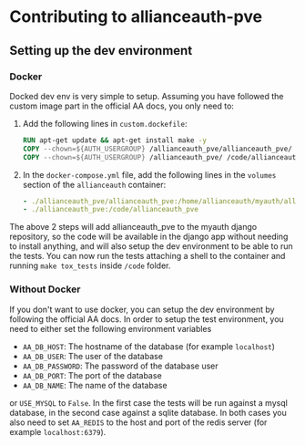 # Contributing to allianceauth-pve

## Setting up the dev environment

### Docker

Docked dev env is very simple to setup. Assuming you have followed the custom image part in the official AA docs, you only need to:

1. Add the following lines in `custom.dockefile`:

    ```dockerfile
    RUN apt-get update && apt-get install make -y
    COPY --chown=${AUTH_USERGROUP} /allianceauth_pve/allianceauth_pve/ ./myauth/allianceauth_pve
    COPY --chown=${AUTH_USERGROUP} /allianceauth_pve/ /code/allianceauth_pve
    ```
2. In the `docker-compose.yml` file, add the following lines in the `volumes` section of the `allianceauth` container:

    ```yaml
    - ./allianceauth_pve/allianceauth_pve:/home/allianceauth/myauth/allianceauth_pve
    - ./allianceauth_pve:/code/allianceauth_pve
    ```

The above 2 steps will add allianceauth_pve to the myauth django repository, so the code will be available in the django app without needing to install anything, and will also setup the dev environment to be able to run the tests. You can now run the tests attaching a shell to the container and running `make tox_tests` inside `/code` folder.

### Without Docker

If you don't want to use docker, you can setup the dev environment by following the official AA docs. In order to setup the test environment, you need to either set the following environment variables

- `AA_DB_HOST`: The hostname of the database (for example `localhost`)
- `AA_DB_USER`: The user of the database
- `AA_DB_PASSWORD`: The password of the database user
- `AA_DB_PORT`: The port of the database
- `AA_DB_NAME`: The name of the database

or `USE_MYSQL` to `False`. In the first case the tests will be run against a mysql database, in the second case against a sqlite database. In both cases you also need to set `AA_REDIS` to the host and port of the redis server (for example `localhost:6379`).
